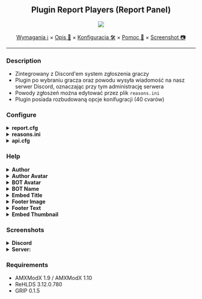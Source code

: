 <div align="center">

## Plugin Report Players (Report Panel)

<img src="https://i.imgur.com/LPsTt48.png"></img>

</div>

<p align="center">
  <a href="#requirements">Wymagania ℹ</a> ×
  <a href="#description">Opis 📄</a> ×
  <a href="#configure">Konfiguracja 🛠</a> ×
  <a href="#help">Pomoc 👀</a> ×
  <a href="#screenshots">Screenshot 📷</a>
</p>

---


### Description 
- Zintegrowany z Discord'em system zgłoszenia graczy
- Plugin po wybraniu gracza oraz powodu wysyła wiadomość na nasz serwer Discord, oznaczając przy tym administrację serwera
- Powody zgłoszeń można edytować przez plik `reasons.ini`
- Plugin posiada rozbudowaną opcje konifugracji (40 cvarów)

### Configure
<details>
  <summary><b>report.cfg</b></summary>

```cfg
// Scieżka do pliku z powodami zgłoszeń
amxx4u_report_path "addons_configs/amxx4u/report/reasons.ini"

// Ilość sekund przed kolejnym zgłoszeniem?
amxx4u_report_interval "300.0"

// Maksymalna ilość powodów zgłoszeń
amxx4u_report_maxreason "16"

// Nazwa webhooka z pliku api.cfg
amxx4u_report_webhook "report"

// Jaką flage musi posiadać admin, żeby otrzymać info o zgłoszeniu?
amxx4u_report_flag "d"

// Możliwość zgłaszania adminów?
amxx4u_report_admin "1"

// Pokazywać * przy adminie w menu zgłoszeń?
amxx4u_show_admin "1"

// Pokazywać czas zgłoszenia?
amxx4u_show_time "1"

// Pokazywać mape zgłoszenia?
amxx4u_show_map "1"

// Pokazywać powód zgłoszenia?
amxx4u_show_reason "1"

// Pokazywać zgłoszonego gracza?
amxx4u_show_submitter "1"

// Pokazywać gracza, który zgłosił?
amxx4u_show_reported "1"

// Ustawiać nazwę bota?
amxx4u_show_botname "1"

// Ustawiać avatar bota?
amxx4u_show_avatarbot "1"

// Ustawiać tytuł wiadomości?
amxx4u_show_title "1"

// Ustawiać link po kliknięciu w tytuł?
amxx4u_show_title_url "1"

// Ustawić nazwę autora
// https://github.com/AMXX4u/Report-players/blob/main/assets/help/help_author.png?raw=true
amxx4u_show_author_name "1"

// Pokazywać avatar przy autorze
// https://github.com/AMXX4u/Report-players/blob/main/assets/help/help_author_avatar.png?raw=true
amxx4u_show_avatar_author "1"

// Ustawiać link po kliknięciu w autora?
amxx4u_show_avatar_url "1"

// Powiadamiać adminów o zgłoszeniu (ping roli)
amxx4u_show_ping "1"

// Pokazywać grafikę w thumbnail?
amxx4u_show_thumb "0"

// Pokazywać grafikę nad footerem?
amxx4u_show_embed_img "1"

// Pokazywać tekst w footer?
amxx4u_show_footer_txt "1"

// Pokazywać grafikę przy tekscie w footerze?
amxx4u_show_footer_img "1"

// Nazwa bota na serwerze DC 
// https://github.com/AMXX4u/Report-players/blob/main/assets/help/help_botname.png?raw=true
amxx4u_report_botname "AMXX4u.pl"

// Link do avatara bota
// https://github.com/AMXX4u/Report-players/blob/main/assets/help/help_botavatar.png?raw=true
amxx4u_report_bot_avatar "https://i.imgur.com/3bv7oD8.png"

// Tytuł wiadomości, znajdujący się pod autorem 
// https://github.com/AMXX4u/Report-players/blob/main/assets/help/help_title.png?raw=true
amxx4u_report_title "AMXX4u.pl - Report"

// Link do strony, na która ma admin zostać przekierowany po kliknięciu na tytuł
amxx4u_report_title_url "https://discord.amxx4u.pl/"

// ID Grup które mają zostać oznaczone przy zgłoszeniu
amxx4u_report_content "<@&1031338018583367691>"

// Autor wiadomości, znajdujący się nad tytułem wiadomości
// https://github.com/AMXX4u/Report-players/blob/main/assets/help/help_author.png?raw=true
amxx4u_report_author "Report Panel"

// Link do avatara autora
// https://github.com/AMXX4u/Report-players/blob/main/assets/help/help_author_avatar.png?raw=true
amxx4u_report_author_avatar "https://i.imgur.com/3bv7oD8.png"

// Link do strony, która przekieruje po kliknięciu na autora
amxx4u_report_author_url "https://amxx4u.pl/"

// Tekst znajdujący się w stopce
// https://github.com/AMXX4u/Report-players/blob/main/assets/help/help_footertxt.png?raw=true
amxx4u_report_footer_txt "© AMXX4u.pl"

// Link do grafiki znadującej się przy tekscie w stopce
// https://github.com/AMXX4u/Report-players/blob/main/assets/help/help_footerimg.png?raw=true
amxx4u_report_footer_img "https://i.imgur.com/Y1WyTPw.png"

// Link do grafiki thumbnail
// https://github.com/AMXX4u/Report-players/blob/main/assets/help/help_thumbnail.png?raw=true
amxx4u_report_thumb "https://i.imgur.com/8eok2qn.png"

// Link do grafiki znajdującej sie nad stopką
// https://github.com/AMXX4u/Report-players/blob/main/assets/help/help_mainimg.png?raw=true
amxx4u_report_img "https://i.imgur.com/llAWOkJ.png"
```
</details>

<details>
  <summary><b>reasons.ini</b></summary>

```ini
Cheater
Przeszkadza w grze
Mikro
Troll
```
</details>

<details>
  <summary><b>api.cfg</b></summary>

```json
"Discord"
{
  "report" "https://discord.com/webhook"
}
```
</details>

### Help
<details>
  <summary><b>Author</b></summary>
  <img src="https://github.com/AMXX4u/Report-players/blob/main/assets/help/help_author.png"></img>
</details>

<details>
  <summary><b>Author Avatar</b></summary>
  <img src="https://github.com/AMXX4u/Report-players/blob/main/assets/help/help_author_avatar.png"></img>
</details>

<details>
  <summary><b>BOT Avatar</b></summary>
  <img src="https://github.com/AMXX4u/Report-players/blob/main/assets/help/help_botavatar.png"></img>
</details>

<details>
  <summary><b>BOT Name</b></summary>
  <img src="https://github.com/AMXX4u/Report-players/blob/main/assets/help/help_botname.png"></img>
</details>

<details>
  <summary><b>Embed Title</b></summary>
  <img src="https://github.com/AMXX4u/Report-players/blob/main/assets/help/help_title.png"></img>
</details>

<details>
  <summary><b>Footer Image</b></summary>
  <img src="https://github.com/AMXX4u/Report-players/blob/main/assets/help/help_footerimg.png"></img>
</details>

<details>
  <summary><b>Footer Text</b></summary>
  <img src="https://github.com/AMXX4u/Report-players/blob/main/assets/help/help_footertxt.png"></img>
</details>

<details>
  <summary><b>Embed Thumbnail</b></summary>
  <img src="https://github.com/AMXX4u/Report-players/blob/main/assets/help/help_thumbnail.png"></img>
</details>

### Screenshots

<details>
  <summary><b>Discord</b></summary>

- Main

  <img src="https://github.com/AMXX4u/Report-players/blob/main/assets/discord/none_thumb_dc.png"></img>

- Full

  <img src="https://github.com/AMXX4u/Report-players/blob/main/assets/discord/full_dc.png"></img>
</details>

<details>
  <summary><b>Server:</b></summary>
  
- Admin chat info

  <img src="https://github.com/AMXX4u/Report-players/blob/main/assets/server/admin_chat_info.png"></img>

- Player chat info

  <img src="https://github.com/AMXX4u/Report-players/blob/main/assets/server/player_chat_info.png"></img>
  
- Full chat info

  <img src="https://github.com/AMXX4u/Report-players/blob/main/assets/server/full_chat_info.png"></img>
  
- Cooldown info

  <img src="https://github.com/AMXX4u/Report-players/blob/main/assets/server/cooldown.png"></img>
  
- Menu Players

  <img src="https://github.com/AMXX4u/Report-players/blob/main/assets/server/menu_players.png"></img>
  
- Menu Reasons

  <img src="https://github.com/AMXX4u/Report-players/blob/main/assets/server/menu_reason.png"></img>
</details>


### Requirements 
- AMXModX 1.9 / AMXModX 1.10
- ReHLDS 3.12.0.780
- GRIP 0.1.5
